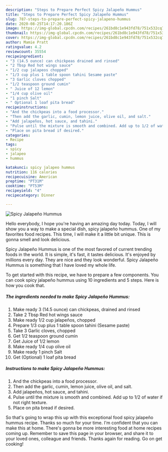 ```yaml
---
description: "Steps to Prepare Perfect Spicy Jalapeño Hummus"
title: "Steps to Prepare Perfect Spicy Jalapeño Hummus"
slug: 787-steps-to-prepare-perfect-spicy-jalapeno-hummus
date: 2020-08-25T14:17:20.186Z
image: https://img-global.cpcdn.com/recipes/261bd8c1e943fd78/751x532cq70/spicy-jalapeno-hummus-recipe-main-photo.jpg
thumbnail: https://img-global.cpcdn.com/recipes/261bd8c1e943fd78/751x532cq70/spicy-jalapeno-hummus-recipe-main-photo.jpg
cover: https://img-global.cpcdn.com/recipes/261bd8c1e943fd78/751x532cq70/spicy-jalapeno-hummus-recipe-main-photo.jpg
author: Mamie Pratt
ratingvalue: 4.2
reviewcount: 35554
recipeingredient:
- "3 (14.5 ounce) can chickpeas drained and rinsed"
- "2 Tbsp Red hot wings sauce"
- "1/2 cup jalapeos chopped"
- "1/3 cup plus 1 table spoon tahini Sesame paste"
- "3 Garlic cloves chopped"
- "1/2 teaspoon ground cumin"
- " Juice of 12 lemon"
- "1/4 cup olive oil"
- "1 pinch Salt"
- " Optional 1 loaf pita bread"
recipeinstructions:
- "And the chickpeas into a food processor."
- "Then add the garlic, cumin, lemon juice, olive oil, and salt."
- "Add jalapeños, hot sauce, and tahini."
- "Pulse until the mixture is smooth and combined. Add up to 1/2 of water if not right texture."
- "Place on pita bread if desired."
categories:
- Recipe
tags:
- spicy
- jalapeo
- hummus

katakunci: spicy jalapeo hummus 
nutrition: 116 calories
recipecuisine: American
preptime: "PT31M"
cooktime: "PT53M"
recipeyield: "4"
recipecategory: Dinner

---
```



![Spicy Jalapeño Hummus](https://img-global.cpcdn.com/recipes/261bd8c1e943fd78/751x532cq70/spicy-jalapeno-hummus-recipe-main-photo.jpg)

Hello everybody, I hope you're having an amazing day today. Today, I will show you a way to make a special dish, spicy jalapeño hummus. One of my favorites food recipes. This time, I will make it a little bit unique. This is gonna smell and look delicious.



Spicy Jalapeño Hummus is one of the most favored of current trending foods in the world. It is simple, it's fast, it tastes delicious. It's enjoyed by millions every day. They are nice and they look wonderful. Spicy Jalapeño Hummus is something that I have loved my whole life.


To get started with this recipe, we have to prepare a few components. You can cook spicy jalapeño hummus using 10 ingredients and 5 steps. Here is how you cook that.

<!--inarticleads1-->

##### The ingredients needed to make Spicy Jalapeño Hummus:

1. Make ready 3 (14.5 ounce) can chickpeas, drained and rinsed
1. Take 2 Tbsp Red hot wings sauce
1. Make ready 1/2 cup jalapeños, chopped
1. Prepare 1/3 cup plus 1 table spoon tahini (Sesame paste)
1. Take 3 Garlic cloves, chopped
1. Get 1/2 teaspoon ground cumin
1. Get  Juice of 1/2 lemon
1. Make ready 1/4 cup olive oil
1. Make ready 1 pinch Salt
1. Get  (Optional) 1 loaf pita bread




<!--inarticleads2-->

##### Instructions to make Spicy Jalapeño Hummus:

1. And the chickpeas into a food processor.
1. Then add the garlic, cumin, lemon juice, olive oil, and salt.
1. Add jalapeños, hot sauce, and tahini.
1. Pulse until the mixture is smooth and combined. Add up to 1/2 of water if not right texture.
1. Place on pita bread if desired.




So that's going to wrap this up with this exceptional food spicy jalapeño hummus recipe. Thanks so much for your time. I'm confident that you can make this at home. There's gonna be more interesting food at home recipes coming up. Remember to save this page in your browser, and share it to your loved ones, colleague and friends. Thanks again for reading. Go on get cooking!
